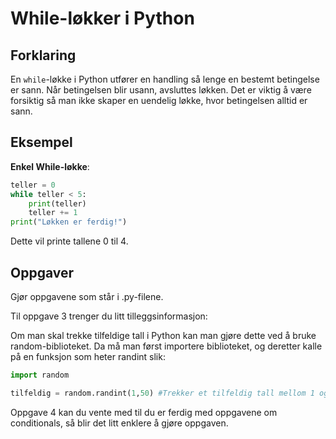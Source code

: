 # While-løkker i Python

## Forklaring

En `while`-løkke i Python utfører en handling så lenge en bestemt betingelse er sann. Når betingelsen blir usann, avsluttes løkken. Det er viktig å være forsiktig så man ikke skaper en uendelig løkke, hvor betingelsen alltid er sann.

## Eksempel

**Enkel While-løkke**:

```Python
teller = 0
while teller < 5:
    print(teller)
    teller += 1
print("Løkken er ferdig!")
```

Dette vil printe tallene 0 til 4.

## Oppgaver

Gjør oppgavene som står i .py-filene.

Til oppgave 3 trenger du litt tilleggsinformasjon:

Om man skal trekke tilfeldige tall i Python kan man gjøre dette ved å bruke random-biblioteket.
Da må man først importere biblioteket, og deretter kalle på en funksjon som heter randint slik:

```Python
import random

tilfeldig = random.randint(1,50) #Trekker et tilfeldig tall mellom 1 og 50 og lagrer det i variabelen.
```

Oppgave 4 kan du vente med til du er ferdig med oppgavene om conditionals, så blir det litt enklere å gjøre oppgaven.
